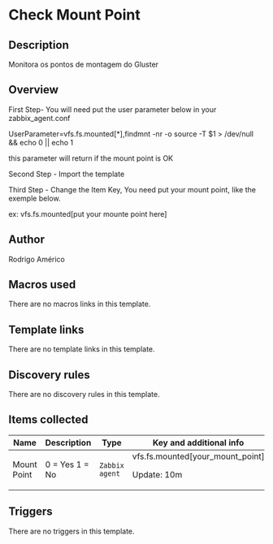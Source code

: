 # Check Mount Point

## Description

Monitora os pontos de montagem do Gluster

## Overview

First Step- You will need put the user parameter below in your zabbix\_agent.conf


 


UserParameter=vfs.fs.mounted[*],findmnt -nr -o source -T $1 > /dev/null && echo 0 || echo 1


 


this parameter will return if the mount point is OK


 


Second Step - Import the template


 


Third Step - Change the Item Key, You need put your mount point, like the exemple below.


 


ex: vfs.fs.mounted[put your mounte point here]


 


 


 


 


 



## Author

Rodrigo Américo

## Macros used

There are no macros links in this template.

## Template links

There are no template links in this template.

## Discovery rules

There are no discovery rules in this template.

## Items collected

|Name|Description|Type|Key and additional info|
|----|-----------|----|----|
|Mount Point|<p>0 = Yes 1 = No</p>|`Zabbix agent`|vfs.fs.mounted[your_mount_point]<p>Update: 10m</p>|


## Triggers

There are no triggers in this template.


